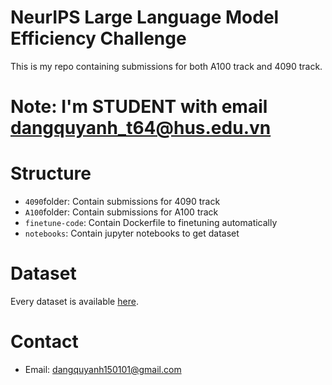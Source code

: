 # NeurIPS Large Language Model Efficiency Challenge
This is my repo containing submissions for both A100 track and 4090 track.

# Note: I'm **STUDENT** with email dangquyanh_t64@hus.edu.vn

# Structure
- `4090`folder: Contain submissions for 4090 track
- `A100`folder: Contain submissions for A100 track
- `finetune-code`: Contain Dockerfile to finetuning automatically
- `notebooks`: Contain jupyter notebooks to get dataset

# Dataset
Every dataset is available [here](https://huggingface.co/quyanh).

# Contact
- Email: dangquyanh150101@gmail.com
